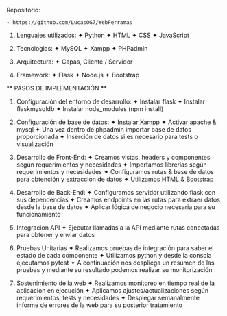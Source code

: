 Repositorio:

	✦ https://github.com/LucasOG7/WebFerramas


1. Lenguajes utilizados:
	✦ Python
	✦ HTML
	✦ CSS
	✦ JavaScript

2. Tecnologias:
	✦ MySQL
	✦ Xampp
	✦ PHPadmin

3. Arquitectura:
	✦ Capas, Cliente / Servidor

4. Framework:
	✦ Flask
	✦ Node.js
	✦ Bootstrap


** PASOS DE IMPLEMENTACIÓN **

1. Configuración del entorno de desarrollo:
	✦ Instalar flask
	✦ Instalar flaskmysqldb
	✦ Instalar node_modules (npm install)


2. Configuración de base de datos:
	✦ Instalar Xampp
	✦ Activar apache & mysql
	✦ Una vez dentro de phpadmin importar base de datos proporcionada
	✦ Inserción de datos si es necesario para tests o visualización
	

3. Desarrollo de Front-End:
	✦ Creamos vistas, headers y componentes según requerimientos y necesidades
	✦ Importamos librerias según requerimientos y necesidades
	✦ Configuramos rutas & base de datos para obtención y extracción de datos
	✦ Utilizamos HTML & Bootstrap

4. Desarrollo de Back-End:
	✦ Configuramos servidor utilizando flask con sus dependencias
	✦ Creamos endpoints en las rutas para extraer datos desde la base de datos
	✦ Aplicar lógica de negocio necesaria para su funcionamiento

5. Integracion API
	✦ Ejecutar llamadas a la API mediante rutas conectadas para obtener y enviar datos


6. Pruebas Unitarias
	✦ Realizamos pruebas de integración para saber el estado de cada componente
	✦ Utilizamos python y desde la consola ejecutamos pytest
	✦ A continuación nos despliega un resumen de las pruebas y mediante su resultado
	  podemos realizar su monitorización

7. Sostenimiento de la web
	✦ Realizamos monitoreo en tiempo real de la aplicacion en ejecución
	✦ Aplicamos ajustes/actualizaciones según requerimientos, tests y necesidades
	✦ Desplegar semanalmente informe de errores de la web para su posterior
	  tratamiento
